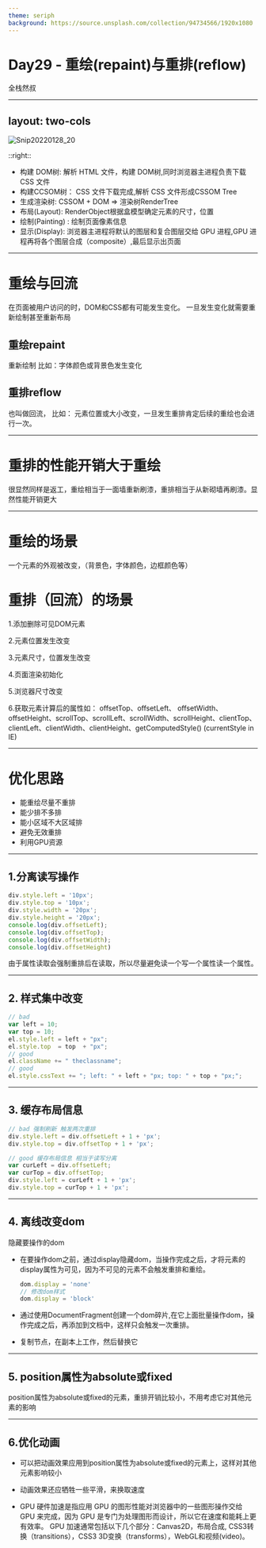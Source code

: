 ```yaml
---
theme: seriph
background: https://source.unsplash.com/collection/94734566/1920x1080
---
```


# Day29 - 重绘(repaint)与重排(reflow)

全栈然叔

---
layout: two-cols
---

![Snip20220128_20](https://gitee.com/josephxia/picgo/raw/master/juejin/Snip20220128_20.png)

::right::

- 构建 DOM树:  解析 HTML 文件，构建 DOM树,同时浏览器主进程负责下载 CSS 文件
- 构建CCSOM树： CSS 文件下载完成,解析 CSS 文件形成CSSOM Tree
- 生成渲染树:   CSSOM + DOM =>  渲染树RenderTree
- 布局(Layout):  RenderObject根据盒模型确定元素的尺寸，位置
- 绘制(Painting) :  绘制页面像素信息
- 显示(Display): 浏览器主进程将默认的图层和复合图层交给 GPU 进程,GPU 进程再将各个图层合成（composite）,最后显示出页面

---

# 重绘与回流

在页面被用户访问的时，DOM和CSS都有可能发生变化。
一旦发生变化就需要重新绘制甚至重新布局

## 重绘repaint

重新绘制 比如：字体颜色或背景色发生变化

## 重排reflow
也叫做回流， 比如： 元素位置或大小改变，一旦发生重排肯定后续的重绘也会进行一次。

---

# 重排的性能开销大于重绘

很显然同样是返工，重绘相当于一面墙重新刷漆，重排相当于从新砌墙再刷漆。显然性能开销更大

---

# 重绘的场景

一个元素的外观被改变，（背景色，字体颜色，边框颜色等）

# 重排（回流）的场景

1.添加删除可见DOM元素

2.元素位置发生改变

3.元素尺寸，位置发生改变

4.页面渲染初始化

5.浏览器尺寸改变

6.获取元素计算后的属性如：
    offsetTop、offsetLeft、 offsetWidth、offsetHeight、scrollTop、scrollLeft、scrollWidth、scrollHeight、clientTop、clientLeft、clientWidth、clientHeight、getComputedStyle() (currentStyle in IE)

---

# 优化思路
- 能重绘尽量不重排
- 能少排不多排
- 能小区域不大区域排
- 避免无效重排
- 利用GPU资源

---

## 1.分离读写操作
```js
div.style.left = '10px';
div.style.top = '10px';
div.style.width = '20px';
div.style.height = '20px';
console.log(div.offsetLeft);
console.log(div.offsetTop);
console.log(div.offsetWidth);
console.log(div.offsetHeight)

```
由于属性读取会强制重排后在读取，所以尽量避免读一个写一个属性读一个属性。


---

## 2. 样式集中改变

```js
// bad
var left = 10;
var top = 10;
el.style.left = left + "px";
el.style.top  = top  + "px";
// good 
el.className += " theclassname";
// good
el.style.cssText += "; left: " + left + "px; top: " + top + "px;";
```

---

## 3. 缓存布局信息

```js
// bad 强制刷新 触发两次重排
div.style.left = div.offsetLeft + 1 + 'px';
div.style.top = div.offsetTop + 1 + 'px';

// good 缓存布局信息 相当于读写分离
var curLeft = div.offsetLeft;
var curTop = div.offsetTop;
div.style.left = curLeft + 1 + 'px';
div.style.top = curTop + 1 + 'px';
```

---

## 4. 离线改变dom
隐藏要操作的dom

- 在要操作dom之前，通过display隐藏dom，当操作完成之后，才将元素的display属性为可见，因为不可见的元素不会触发重排和重绘。

    ```js
    dom.display = 'none'
    // 修改dom样式
    dom.display = 'block'
    ```

- 通过使用DocumentFragment创建一个dom碎片,在它上面批量操作dom，操作完成之后，再添加到文档中，这样只会触发一次重排。

- 复制节点，在副本上工作，然后替换它

---

## 5. position属性为absolute或fixed
position属性为absolute或fixed的元素，重排开销比较小，不用考虑它对其他元素的影响

---

## 6.优化动画

- 可以把动画效果应用到position属性为absolute或fixed的元素上，这样对其他元素影响较小

- 动画效果还应牺牲一些平滑，来换取速度

- GPU 硬件加速是指应用 GPU 的图形性能对浏览器中的一些图形操作交给 GPU 来完成，因为 GPU 是专门为处理图形而设计，所以它在速度和能耗上更有效率。
GPU 加速通常包括以下几个部分：Canvas2D，布局合成, CSS3转换（transitions），CSS3 3D变换（transforms），WebGL和视频(video)。

